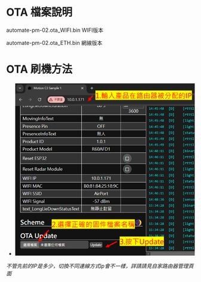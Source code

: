 # OTA 檔案說明

automate-pm-02.ota_WIFI.bin   WIFI版本

automate-pm-02.ota_ETH.bin   網線版本

# OTA 刷機方法
- ![Mosquitto_broker](/wall_switch/image/ota.png)  

*不管先前的IP是多少，切換不同連線方式ip會不一樣，詳請請見自家路由器管理頁面*
